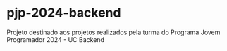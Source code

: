 # pjp-2024-backend
Projeto destinado aos projetos realizados pela turma do Programa Jovem Programador 2024 - UC Backend
